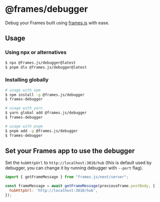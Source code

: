 # @frames/debugger

Debug your Frames built using [frames.js](https://framesjs.org) with ease.

## Usage

### Using npx or alternatives

```sh
$ npx @frames.js/debugger@latest
$ pnpm dlx @frames.js/debugger@latest
```

### Installing globally

```sh
# usage with npm
$ npm install -g @frames.js/debugger
$ frames-debugger

# usage with yarn
$ yarn global add @frames.js/debugger
$ frames-debugger

# usage with pnpm
$ pnpm add -g @frames.js/debugger
$ frames-debugger
```

## Set your Frames app to use the debugger

Set the `hubHttpUrl` to `http://localhost:3010/hub` (this is default used by debugger, you can change it by running debugger with `--port` flag).

```js
import { getFrameMessage } from "frames.js/next/server";

const frameMessage = await getFrameMessage(previousFrame.postBody, {
  hubHttpUrl: 'http://localhost:3010/hub',
});
```